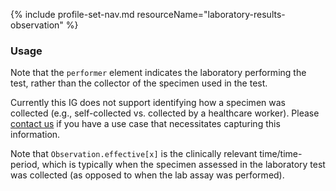 {% include profile-set-nav.md resourceName="laboratory-results-observation" %}

<script>
// Move Markdown TOC below navigation
var ref = document.querySelector('h4');
var el = document.querySelector('div.markdown-toc');
ref.parentNode.insertBefore(el, ref);
</script>

### Usage

Note that the `performer` element indicates the laboratory performing the test, rather than the collector of the specimen used in the test.

Currently this IG does not support identifying how a specimen was collected (e.g., self-collected vs. collected by a healthcare worker). Please [contact us](index.html#author-contact-information) if you have a use case that necessitates capturing this information.

Note that `Observation.effective[x]` is the clinically relevant time/time-period, which is typically when the specimen assessed in the laboratory test was collected (as opposed to when the lab assay was performed).